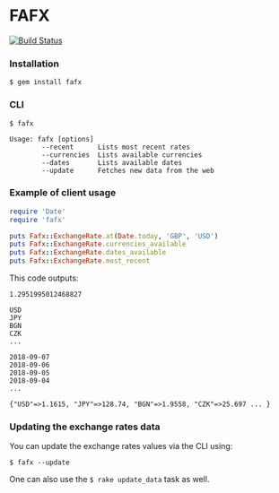 # FAFX

[![Build Status](https://travis-ci.org/FrankKair/fafx.svg?branch=master)](https://travis-ci.org/FrankKair/fafx)

### Installation

`$ gem install fafx`

### CLI

`$ fafx`

```
Usage: fafx [options]
        --recent      Lists most recent rates
        --currencies  Lists available currencies
        --dates       Lists available dates
        --update      Fetches new data from the web
```

### Example of client usage

```ruby
require 'Date'
require 'fafx'

puts Fafx::ExchangeRate.at(Date.today, 'GBP', 'USD')
puts Fafx::ExchangeRate.currencies_available
puts Fafx::ExchangeRate.dates_available
puts Fafx::ExchangeRate.most_recent
```

This code outputs:

```
1.2951995012468827

USD
JPY
BGN
CZK
...

2018-09-07
2018-09-06
2018-09-05
2018-09-04
...

{"USD"=>1.1615, "JPY"=>128.74, "BGN"=>1.9558, "CZK"=>25.697 ... }
```

### Updating the exchange rates data

You can update the exchange rates values via the CLI using:

`$ fafx --update`

One can also use the `$ rake update_data` task as well.